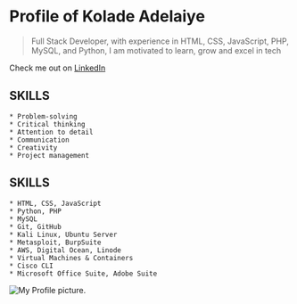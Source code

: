 # Profile of Kolade Adelaiye

> Full Stack Developer, with experience in HTML, CSS, JavaScript, PHP, MySQL, and Python, I am motivated to learn, grow and excel in tech

Check me out on [LinkedIn](https://www.linkedin.com/in/koladeadelaiye/)


## SKILLS ##
```
* Problem-solving
* Critical thinking
* Attention to detail
* Communication
* Creativity
* Project management

```


## SKILLS ##
```
* HTML, CSS, JavaScript
* Python, PHP
* MySQL
* Git, GitHub
* Kali Linux, Ubuntu Server
* Metasploit, BurpSuite
* AWS, Digital Ocean, Linode
* Virtual Machines & Containers
* Cisco CLI
* Microsoft Office Suite, Adobe Suite

```

![My Profile picture.](https://freepngimg.com/thumb/web_development/7-2-web-development-png-pic.png)

